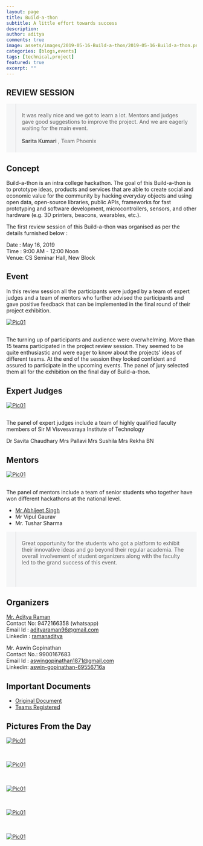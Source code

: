 ```yaml
---
layout: page
title: Build-a-thon
subtitle: A little effort towards success
description: 
author: aditya
comments: true
image: assets/images/2019-05-16-Build-a-thon/2019-05-16-Build-a-thon.png
categories: [blogs,events]
tags: [technical,project]
featured: true
excerpt: ""
---
```


## REVIEW SESSION

<div style="background-color:#f5f6f7;position:relative;">
<blockquote style="padding: 5px 20px 5px 15px;"><span class="icon fa-quote-left" style="font-size:2.4em;"></span><br>
<span class="begin">It</span> was really nice and we got to learn a lot. Mentors and judges gave good suggestions to improve the project. And we are eagerly waiting for the main event. &nbsp;
<br><br>
<span class="icon fa-minus"></span> <span style="font-weight: bold;">Sarita Kumari</span> , Team Phoenix<br>
<span class="icon fa-quote-right" style="position: absolute;font-size:2.4em;right:15px;bottom:0;"></span>
<br>
</blockquote>
</div>

## Concept

<p><span class="begin">B</span>uild-a-thon is an intra college hackathon. The goal of this Build-a-thon is to prototype ideas, products and services that are able to create social and economic value for the community by hacking everyday objects and using open data, open-source libraries, public APIs, frameworks for fast prototyping and software development, microcontrollers, sensors, and other hardware (e.g. 3D printers, beacons, wearables, etc.).</p> 
The first review session of this Build-a-thon was organised as per the details furnished below : 

Date : May 16, 2019<br>
Time : 9:00 AM - 12:00 Noon<br>
Venue: CS Seminar Hall, New Block
 
## Event

<p><span class="begin">I</span>n this review session all the participants were judged by a team of expert judges and a team of mentors who further advised the participants and gave positive feedback that can be implemented in the final round of their project exhibition.</p>

<div class="12u 12u$(small)">
<article class="thumb" style="height:auto;width:auto;margin:">
	<a href="/assets/images/2019-05-16-Build-a-thon/IMG_20190516_101641465_HDR.jpg" class="image main"><img src="/assets/images/2019-05-16-Build-a-thon/IMG_20190516_101641465_HDR.jpg" alt="Pic01" /></a>
	<h2></h2>
	<p></p>
</article>
</div>

<p>The turning up of participants and audience were overwhelming. More than 15 teams participated in the project review session. They seemed to be quite enthusiastic and were eager to know about the projects’ ideas of different teams. At the end of the session they looked confident and assured to participate in the upcoming events. 
The panel of jury selected them all for the exhibition on the final day of Build-a-thon.</p>

## Expert Judges

<div class="12u 12u$(small)">
<article class="thumb" style="height:auto;width:auto;margin:">
	<a href="/assets/images/2019-05-16-Build-a-thon/WhatsApp Image 2019-05-17 at 11.50.37 AM.jpeg" class="image main"><img src="/assets/images/2019-05-16-Build-a-thon/WhatsApp Image 2019-05-17 at 11.50.37 AM.jpeg" alt="Pic01" /></a>
	<h2></h2>
	<p></p>
</article>
</div>

The panel of expert judges include a team of highly qualified faculty members of Sir M Visvesvaraya Institute of Technology

Dr Savita Chaudhary 
Mrs Pallavi
Mrs Sushila
Mrs Rekha BN

## Mentors

<div class="12u 12u$(small)">
<article class="thumb" style="height:auto;width:auto;margin:">
	<a href="/assets/images/2019-05-16-Build-a-thon/IMG_20190516_110437845_HDR.jpg" class="image main"><img src="/assets/images/2019-05-16-Build-a-thon/IMG_20190516_110437845_HDR.jpg" alt="Pic01" /></a>
	<h2></h2>
	<p></p>
</article>
</div>

The panel of mentors include a team of senior students who together have won different hackathons at the national level.

- [Mr Abhijeet Singh](https://www.absingh.com)
- Mr Vipul Gaurav
- Mr. Tushar Sharma

<div style="background-color:#f5f6f7;position:relative;">
<blockquote style="padding: 5px 20px 5px 15px;"><span class="icon fa-quote-left" style="font-size:2.4em;"></span><br>
<span class="begin">G</span>reat opportunity for the students who got a platform to exhibit their innovative ideas and go beyond their regular academia. The overall involvement of student organizers along with the faculty led to the grand success of this event. &nbsp;
<br><br>
<span class="icon fa-minus"></span> <span style="font-weight: bold;"></span><br>
<span class="icon fa-quote-right" style="position: absolute;font-size:2.4em;right:15px;bottom:0;"></span>
<br>
</blockquote>
</div>

## Organizers

[Mr. Aditya Raman](https://ramanaditya.github.io)<br>
Contact No: 9472166358 (whatsapp)<br>
Email Id : adityaraman96@gmail.com<br>
Linkedin : [ramanaditya](https://www.linkedin.com/in/ramanaditya/)<br>

Mr. Aswin Gopinathan<br>
Contact No.: 9900167683<br>
Email Id :  aswingopinathan1871@gmail.com <br>
Linkedin: [aswin-gopinathan-69556716a](https://www.linkedin.com/in/aswin-gopinathan-69556716a)<br>

## Important Documents
- [Original Document](https://docs.google.com/document/d/1ysaeEnVaQwyH02FS9XgBOQ8yhk7w7IzKsjTEpI7dmbU/edit?usp=sharing)
- [Teams Registered](https://docs.google.com/spreadsheets/d/1iKFGWpkVjJmRlkBlmT0P3Lk6Z1IwL0tQbWyPrgXDT20/edit?usp=sharing)

## Pictures From the Day
<div class="row">
<div class="6u 12u$(small)">
<article class="thumb" style="height:auto;width:auto;margin:">
	<a href="/assets/images/2019-05-16-Build-a-thon/IMG_20190516_104158206_HDR.jpg" class="image main"><img src="/assets/images/2019-05-16-Build-a-thon/IMG_20190516_104158206_HDR.jpg" alt="Pic01" /></a>
	<h2></h2>
	<p></p>
</article>
</div><div class="show-mobile"><br></div>
<div class="6u 12u$(small)">
<article class="thumb" style="height:auto;width:auto;margin:">
	<a href="/assets/images/2019-05-16-Build-a-thon/IMG_20190516_113703829.jpg" class="image main"><img src="/assets/images/2019-05-16-Build-a-thon/IMG_20190516_113703829.jpg" alt="Pic01" /></a>
	<h2></h2>
	<p></p>
</article>
</div><div class="show-mobile"><br></div>
<div class="6u 12u$(small)">
<article class="thumb" style="height:auto;width:auto;margin:">
	<a href="/assets/images/2019-05-16-Build-a-thon/IMG_20190516_113730567_HDR.jpg" class="image main"><img src="/assets/images/2019-05-16-Build-a-thon/IMG_20190516_113730567_HDR.jpg" alt="Pic01" /></a>
	<h2></h2>
	<p></p>
</article>
</div><div class="show-mobile"><br></div>
<div class="6u 12u$(small)">
<article class="thumb" style="height:auto;width:auto;margin:">
	<a href="/assets/images/2019-05-16-Build-a-thon/IMG_20190516_115727498_HDR.jpg" class="image main"><img src="/assets/images/2019-05-16-Build-a-thon/IMG_20190516_115727498_HDR.jpg" alt="Pic01" /></a>
	<h2></h2>
	<p></p>
</article>
</div><div class="show-mobile"><br></div>
<div class="12u 12u$(small)">
<article class="thumb" style="height:auto;width:auto;margin:">
	<a href="/assets/images/2019-05-16-Build-a-thon/WhatsApp Image 2019-05-16 at 12.42.31 PM.jpeg" class="image main"><img src="/assets/images/2019-05-16-Build-a-thon/WhatsApp Image 2019-05-16 at 12.42.31 PM.jpeg" alt="Pic01" /></a>
	<h2></h2>
	<p></p>
</article>
</div>
</div>